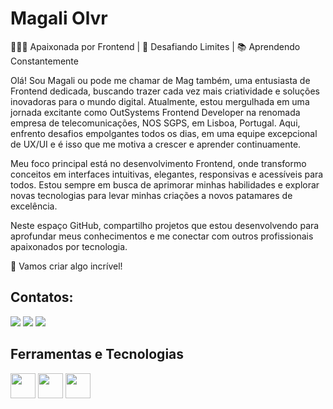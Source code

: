 # Magali Olvr

👩🏻‍💻 Apaixonada por Frontend | 🌟 Desafiando Limites | 📚 Aprendendo Constantemente

Olá! Sou  Magali ou pode me chamar de Mag também, uma entusiasta de Frontend dedicada, buscando trazer cada vez mais criatividade e soluções inovadoras para o mundo digital. Atualmente, estou mergulhada em uma jornada excitante como OutSystems Frontend Developer na renomada empresa de telecomunicações, NOS SGPS, em Lisboa, Portugal. Aqui, enfrento desafios empolgantes todos os dias, em uma equipe excepcional de UX/UI e é isso que me motiva a crescer e aprender continuamente.

Meu foco principal está no desenvolvimento Frontend, onde transformo conceitos em interfaces intuitivas, elegantes, responsivas e acessíveis para todos. Estou sempre em busca de aprimorar minhas habilidades e explorar novas tecnologias para levar minhas criações a novos patamares de excelência.

Neste espaço GitHub, compartilho projetos que estou desenvolvendo para aprofundar meus conhecimentos e me conectar com outros profissionais apaixonados por tecnologia.

🚀 Vamos criar algo incrível!

## Contatos:

<div>

<a href="https://www.instagram.com/ma__olvr/" target="_blank"><img loading="lazy" src="https://img.shields.io/badge/-Instagram-%23E4405F?style=for-the-badge&logo=instagram&logoColor=white" target="_blank"></a>
<a href = "mailto:maagali.oliveira@gmail.com"><img loading="lazy" src="https://img.shields.io/badge/Gmail-D14836?style=for-the-badge&logo=gmail&logoColor=white" target="_blank"></a>
<a href="https://www.linkedin.com/in/seu-usuário-linkedln-aqui](https://www.linkedin.com/in/magalideoliveira/" target="_blank"><img loading="lazy" src="https://img.shields.io/badge/-LinkedIn-%230077B5?style=for-the-badge&logo=linkedin&logoColor=white" target="_blank"></a>   
</div>

## Ferramentas e Tecnologias

<img loading="lazy" src="https://cdn.jsdelivr.net/gh/devicons/devicon@latest/icons/git/git-original.svg" width="40" height="40"/>
<img loading="lazy" src="https://cdn.jsdelivr.net/gh/devicons/devicon@latest/icons/css3/css3-original.svg" width="40" height="40"/>
<img loading="lazy" src="https://cdn.jsdelivr.net/gh/devicons/devicon@latest/icons/github/github-original.svg" width="40" height="40"/>
